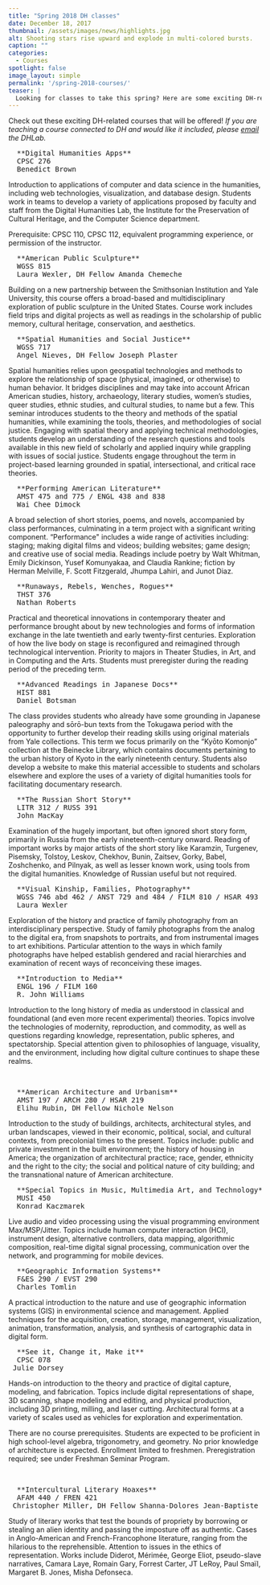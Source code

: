 ```yaml
---
title: "Spring 2018 DH classes"
date: December 18, 2017
thumbnail: /assets/images/news/highlights.jpg
alt: Shooting stars rise upward and explode in multi-colored bursts.
caption: ""
categories:
  - Courses
spotlight: false
image_layout: simple
permalink: '/spring-2018-courses/'
teaser: |
  Looking for classes to take this spring? Here are some exciting DH-related courses that will be offered!
---
```


Check out these exciting DH-related courses that will be offered!
*If you are teaching a course connected to DH and would like it included, please [email](mailto:dhlab@yale.edu?subject=DH%20courses) the DHLab.*

<pre>
  **Digital Humanities Apps**
  CPSC 276
  Benedict Brown
</pre>

Introduction to applications of computer and data science in the humanities, including web technologies, visualization, and database design. Students work in teams to develop a variety of applications proposed by faculty and staff from the Digital Humanities Lab, the Institute for the Preservation of Cultural Heritage, and the Computer Science department.

Prerequisite: CPSC 110, CPSC 112, equivalent programming experience, or permission of the instructor.

<pre>
  **American Public Sculpture**
  WGSS 815
  Laura Wexler, DH Fellow Amanda Chemeche
</pre>

Building on a new partnership between the Smithsonian Institution and Yale University, this course offers a broad-based and multidisciplinary exploration of public sculpture in the United States. Course work includes field trips and digital projects as well as readings in the scholarship of public memory, cultural heritage, conservation, and aesthetics.
<br/>
<pre>
  **Spatial Humanities and Social Justice**
  WGSS 717
  Angel Nieves, DH Fellow Joseph Plaster
</pre>

Spatial humanities relies upon geospatial technologies and methods to explore the relationship of space (physical, imagined, or otherwise) to human behavior. It bridges disciplines and may take into account African American studies, history, archaeology, literary studies, women’s studies, queer studies, ethnic studies, and cultural studies, to name but a few. This seminar introduces students to the theory and methods of the spatial humanities, while examining the tools, theories, and methodologies of social justice. Engaging with spatial theory and applying technical methodologies, students develop an understanding of the research questions and tools available in this new field of scholarly and applied inquiry while grappling with issues of social justice. Students engage throughout the term in project-based learning grounded in spatial, intersectional, and critical race theories.
<br/>
<pre>
  **Performing American Literature**
  AMST 475 and 775 / ENGL 438 and 838
  Wai Chee Dimock
</pre>

A broad selection of short stories, poems, and novels, accompanied by class performances, culminating in a term project with a significant writing component. “Performance" includes a wide range of activities including: staging; making digital films and videos; building websites; game design; and creative use of social media. Readings include poetry by Walt Whitman, Emily Dickinson, Yusef Komunyakaa, and Claudia Rankine; fiction by Herman Melville, F. Scott Fitzgerald, Jhumpa Lahiri, and Junot Diaz.
<br/>
<pre>
  **Runaways, Rebels, Wenches, Rogues**
  THST 376
  Nathan Roberts
</pre>

Practical and theoretical innovations in contemporary theater and performance brought about by new technologies and forms of information exchange in the late twentieth and early twenty-first centuries. Exploration of how the live body on stage is reconfigured and reimagined through technological intervention. Priority to majors in Theater Studies, in Art, and in Computing and the Arts. Students must preregister during the reading period of the preceding term.
<br/>
<pre>
  **Advanced Readings in Japanese Docs**
  HIST 881
  Daniel Botsman
</pre>

The class provides students who already have some grounding in Japanese paleography and sōrō-bun texts from the Tokugawa period with the opportunity to further develop their reading skills using original materials from Yale collections. This term we focus primarily on the “Kyōto Komonjo” collection at the Beinecke Library, which contains documents pertaining to the urban history of Kyoto in the early nineteenth century. Students also develop a website to make this material accessible to students and scholars elsewhere and explore the uses of a variety of digital humanities tools for facilitating documentary research.
<br/>
<pre>
  **The Russian Short Story**
  LITR 312 / RUSS 391
  John MacKay
</pre>

Examination of the hugely important, but often ignored short story form, primarily in Russia from the early nineteenth-century onward. Reading of important works by major artists of the short story like Karamzin, Turgenev, Pisemsky, Tolstoy, Leskov, Chekhov, Bunin, Zaitsev, Gorky, Babel, Zoshchenko, and Pilnyak, as well as lesser known work, using tools from the digital humanities. Knowledge of Russian useful but not required.
<br/>
<pre>
  **Visual Kinship, Families, Photography**
  WGSS 746 abd 462 / ANST 729 and 484 / FILM 810 / HSAR 493
  Laura Wexler
</pre>

Exploration of the history and practice of family photography from an interdisciplinary perspective. Study of family photographs from the analog to the digital era, from snapshots to portraits, and from instrumental images to art exhibitions. Particular attention to the ways in which family photographs have helped establish gendered and racial hierarchies and examination of recent ways of reconceiving these images.
<br/>
<pre>
  **Introduction to Media**
  ENGL 196 / FILM 160
  R. John Williams
</pre>

Introduction to the long history of media as understood in classical and foundational (and even more recent experimental) theories. Topics involve the technologies of modernity, reproduction, and commodity, as well as questions regarding knowledge, representation, public spheres, and spectatorship. Special attention given to philosophies of language, visuality, and the environment, including how digital culture continues to shape these realms.

<br/>
<pre>
  **American Architecture and Urbanism**
  AMST 197 / ARCH 280 / HSAR 219
  Elihu Rubin, DH Fellow Nichole Nelson
</pre>
Introduction to the study of buildings, architects, architectural styles, and urban landscapes, viewed in their economic, political, social, and cultural contexts, from precolonial times to the present. Topics include: public and private investment in the built environment; the history of housing in America; the organization of architectural practice; race, gender, ethnicity and the right to the city; the social and political nature of city building; and the transnational nature of American architecture.

<br/>
<pre>
  **Special Topics in Music, Multimedia Art, and Technology**
  MUSI 450
  Konrad Kaczmarek
</pre>
Live audio and video processing using the visual programming environment Max/MSP/Jitter. Topics include human computer interaction (HCI), instrument design, alternative controllers, data mapping, algorithmic composition, real-time digital signal processing, communication over the network, and programming for mobile devices.

<br/>
<pre>
  **Geographic Information Systems**
  F&ES 290 / EVST 290
  Charles Tomlin
</pre>
A practical introduction to the nature and use of geographic information systems (GIS) in environmental science and management. Applied techniques for the acquisition, creation, storage, management, visualization, animation, transformation, analysis, and synthesis of cartographic data in digital form.

<br/>
<pre>
  **See it, Change it, Make it**
  CPSC 078
 Julie Dorsey
</pre>
Hands-on introduction to the theory and practice of digital capture, modeling, and fabrication. Topics include digital representations of shape, 3D scanning, shape modeling and editing, and physical production, including 3D printing, milling, and laser cutting. Architectural forms at a variety of scales used as vehicles for exploration and experimentation.

There are no course prerequisites. Students are expected to be proficient in high school-level algebra, trigonometry, and geometry. No prior knowledge of architecture is expected. Enrollment limited to freshmen. Preregistration required; see under Freshman Seminar Program.

<br/>
<pre>
  **Intercultural Literary Hoaxes**
  AFAM 440 / FREN 421
 Christopher Miller, DH Fellow Shanna-Dolores Jean-Baptiste
</pre>
Study of literary works that test the bounds of propriety by borrowing or stealing an alien identity and passing the imposture off as authentic. Cases in Anglo-American and French-Francophone literature, ranging from the hilarious to the reprehensible. Attention to issues in the ethics of representation. Works include Diderot, Mérimée, George Eliot, pseudo-slave narratives, Camara Laye, Romain Gary, Forrest Carter, JT LeRoy, Paul Smaïl, Margaret B. Jones, Misha Defonseca.
